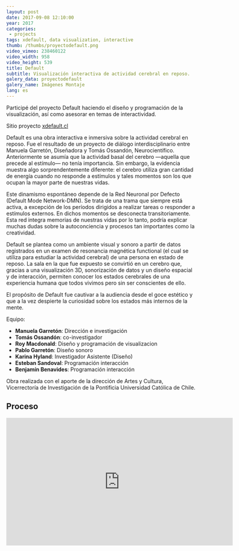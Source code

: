 ```yaml
---
layout: post
date: 2017-09-08 12:10:00
year: 2017
categories:
 - projects
tags: xdefault, data visualization, interactive
thumb: /thumbs/proyectodefault.png
video_vimeo: 238460122
video_width: 958
video_height: 539
title: Default
subtitle: Visualización interactiva de actividad cerebral en reposo.
galery_data: proyectodefault
galery_name: Imágenes Montaje
lang: es
---
```

Participé del proyecto Default haciendo el diseño y programación de la visualización, así como asesorar en temas de interactividad.


Sitio proyecto [xdefault.cl](xdefault.cl)


Default es una obra interactiva e inmersiva sobre la actividad cerebral en reposo. Fue el resultado de un proyecto de diálogo interdisciplinario entre Manuela Garretón, Diseñadora y Tomás Ossandón, Neurocientífico. Anteriormente se asumía que la actividad basal del cerebro —aquella que precede al estímulo— no tenía importancia. Sin embargo, la evidencia muestra algo sorprendentemente diferente: el cerebro utiliza gran cantidad de energía cuando no responde a estímulos y tales momentos son los que ocupan la mayor parte de nuestras vidas.

Este dinamismo espontáneo depende de la Red Neuronal por Defecto (Default Mode Network-DMN). Se trata de una trama que siempre está activa, a excepción de los períodos dirigidos a realizar tareas o responder a estímulos externos. En dichos momentos se desconecta transitoriamente. Esta red integra memorias de nuestras vidas por lo tanto, podría explicar muchas dudas sobre la autoconciencia y procesos tan importantes como la creatividad.

Default se plantea como un ambiente visual y sonoro a partir de datos registrados en un examen de resonancia magnética functional (el cual se utiliza para estudiar la actividad cerebral) de una persona en estado de reposo. La sala en la que fue expuesto se convirtió en un cerebro que, gracias a una visualización 3D, sonorización de datos y un diseño espacial y de interacción, permiten conocer los estados cerebrales de una experiencia humana que todos vivimos pero sin ser conscientes de ello.

El propósito de Default fue cautivar a la audiencia desde el goce estético y que a la vez despierte la curiosidad sobre los estados más internos de la mente.

Equipo:
* **Manuela Garretón**: Dirección e investigación
* **Tomás Ossandón**: co-investigador
* **Roy Macdonald**: Diseño y programación de visualizacion
* **Pablo Garretón**: Diseño sonoro
* **Karina Hyland**: Investigador Asistente (Diseño)
* **Esteban Sandoval**: Programación interacción
* **Benjamín Benavides**: Programación interacción



Obra realizada con el aporte de la dirección de Artes y Cultura, Vicerrectoría de Investigación de la Pontificia Universidad Católica de Chile.


## Proceso

<iframe src="https://player.vimeo.com/video/248526680?title=0&byline=0&portrait=0" width="600" height="338"  frameborder="0" webkitallowfullscreen mozallowfullscreen allowfullscreen></iframe>
